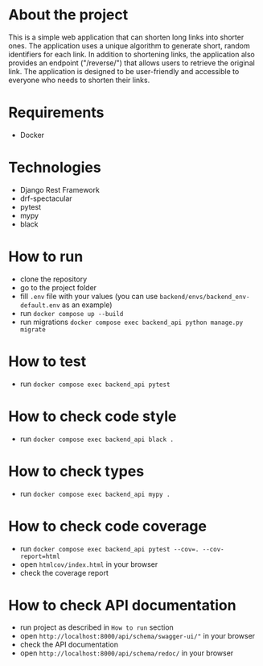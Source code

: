 # About the project
 This is a simple web application that can shorten long links into shorter ones. The application uses a unique algorithm to generate short, random identifiers for each link. In addition to shortening links, the application also provides an endpoint ("/reverse/") that allows users to retrieve the original link. The application is designed to be user-friendly and accessible to everyone who needs to shorten their links.
# Requirements
- Docker

# Technologies
- Django Rest Framework
- drf-spectacular
- pytest
- mypy
- black

# How to run
- clone the repository
- go to the project folder
- fill `.env` file with your values (you can use `backend/envs/backend_env-default.env` as an example)
- run `docker compose up --build`
- run migrations `docker compose exec backend_api python manage.py migrate`

# How to test
- run `docker compose exec backend_api pytest`

# How to check code style
- run `docker compose exec backend_api black .`

# How to check types
- run `docker compose exec backend_api mypy .`

# How to check code coverage
- run `docker compose exec backend_api pytest --cov=. --cov-report=html`
- open `htmlcov/index.html` in your browser
- check the coverage report

# How to check API documentation
- run project as described in `How to run` section
- open `http://localhost:8000/api/schema/swagger-ui/"` in your browser
- check the API documentation
- open `http://localhost:8000/api/schema/redoc/` in your browser
